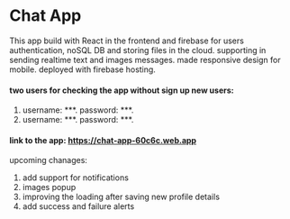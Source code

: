 # Chat App
This app build with React in the frontend and firebase for users authentication, noSQL DB and storing files in the cloud.
supporting in sending realtime text and images messages. made responsive design for mobile. deployed with firebase hosting.

#### two users for checking the app without sign up new users:
1. username: ***. password: ***.
2. username: ***. password: ***. 

#### link to the app: https://chat-app-60c6c.web.app

upcoming chanages:
1. add support for notifications 
2. images popup 
3. improving the loading after saving new profile details
4. add success and failure alerts
